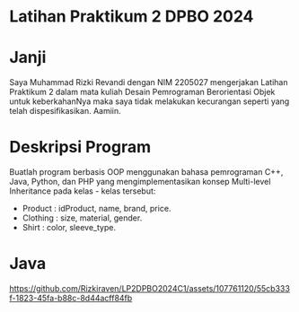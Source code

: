 # Latihan Praktikum 2 DPBO 2024
# Janji

Saya Muhammad Rizki Revandi dengan NIM 2205027 mengerjakan Latihan Praktikum 2
dalam mata kuliah Desain Pemrograman Berorientasi Objek untuk keberkahanNya maka saya tidak
melakukan kecurangan seperti yang telah dispesifikasikan. Aamiin.

# Deskripsi Program
Buatlah program berbasis OOP menggunakan bahasa pemrograman C++, Java, Python, dan PHP
yang mengimplementasikan konsep Multi-level Inheritance pada kelas - kelas tersebut:
- Product  : idProduct, name, brand, price.
- Clothing : size, material, gender.
- Shirt    : color, sleeve_type.

# Java
https://github.com/Rizkiraven/LP2DPBO2024C1/assets/107761120/55cb333f-1823-45fa-b88c-8d44acff84fb
